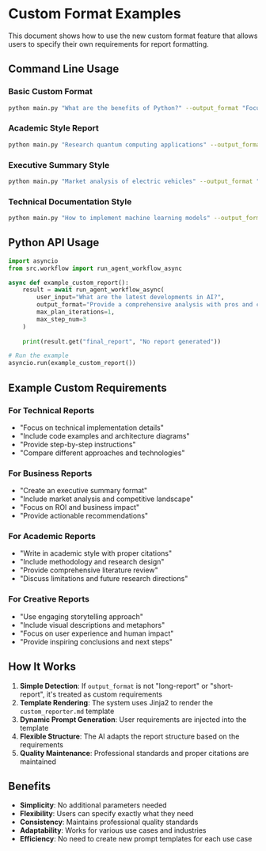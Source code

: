 # Custom Format Examples

This document shows how to use the new custom format feature that allows users to specify their own requirements for report formatting.

## Command Line Usage

### Basic Custom Format
```bash
python main.py "What are the benefits of Python?" --output_format "Focus on technical details and include code examples"
```

### Academic Style Report
```bash
python main.py "Research quantum computing applications" --output_format "Write in academic style with detailed methodology section, include mathematical formulas where relevant, and provide comprehensive literature review"
```

### Executive Summary Style
```bash
python main.py "Market analysis of electric vehicles" --output_format "Create an executive summary with bullet points, include key metrics and charts, focus on business implications and market trends"
```

### Technical Documentation Style
```bash
python main.py "How to implement machine learning models" --output_format "Write as technical documentation with step-by-step instructions, include code snippets, error handling tips, and best practices"
```

## Python API Usage

```python
import asyncio
from src.workflow import run_agent_workflow_async

async def example_custom_report():
    result = await run_agent_workflow_async(
        user_input="What are the latest developments in AI?",
        output_format="Provide a comprehensive analysis with pros and cons, include recent developments from 2024, and focus on practical applications",
        max_plan_iterations=1,
        max_step_num=3
    )
    
    print(result.get("final_report", "No report generated"))

# Run the example
asyncio.run(example_custom_report())
```

## Example Custom Requirements

### For Technical Reports
- "Focus on technical implementation details"
- "Include code examples and architecture diagrams"
- "Provide step-by-step instructions"
- "Compare different approaches and technologies"

### For Business Reports
- "Create an executive summary format"
- "Include market analysis and competitive landscape"
- "Focus on ROI and business impact"
- "Provide actionable recommendations"

### For Academic Reports
- "Write in academic style with proper citations"
- "Include methodology and research design"
- "Provide comprehensive literature review"
- "Discuss limitations and future research directions"

### For Creative Reports
- "Use engaging storytelling approach"
- "Include visual descriptions and metaphors"
- "Focus on user experience and human impact"
- "Provide inspiring conclusions and next steps"

## How It Works

1. **Simple Detection**: If `output_format` is not "long-report" or "short-report", it's treated as custom requirements
2. **Template Rendering**: The system uses Jinja2 to render the `custom_reporter.md` template
3. **Dynamic Prompt Generation**: User requirements are injected into the template
4. **Flexible Structure**: The AI adapts the report structure based on the requirements
5. **Quality Maintenance**: Professional standards and proper citations are maintained

## Benefits

- **Simplicity**: No additional parameters needed
- **Flexibility**: Users can specify exactly what they need
- **Consistency**: Maintains professional quality standards
- **Adaptability**: Works for various use cases and industries
- **Efficiency**: No need to create new prompt templates for each use case 